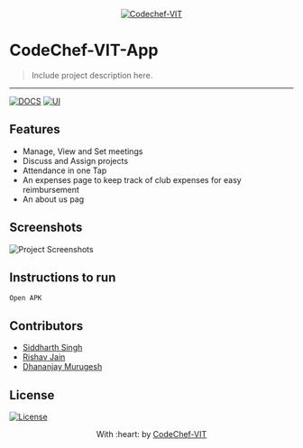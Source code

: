 
<p align="center"><a href="http://www.codechefvit.com" target="_blank"><img src="https://s3.amazonaws.com/codechef_shared/sites/all/themes/abessive/logo-3.png" title="CodeChef-VIT" alt="Codechef-VIT"></a>
</p>

# CodeChef-VIT-App

> <Subtitle>
> Include project description here.

---
[![DOCS](https://img.shields.io/badge/Documentation-see%20docs-green?style=flat-square&logo=appveyor)](INSERT_LINK_FOR_DOCS_HERE) 
  [![UI ](https://img.shields.io/badge/User%20Interface-Link%20to%20UI-orange?style=flat-square&logo=appveyor)](INSERT_UI_LINK_HERE)




## Features
- Manage, View and Set meetings
- Discuss and Assign projects
- Attendance in one Tap
- An expenses page to keep track of club expenses for easy reimbursement
- An about us pag




## Screenshots
<img src="https://github.com/44t4nk1/CodeChef-VIT-App/tree/master/Screenshots" alt="Project Screenshots">

## Instructions to run

```
Open APK
```

## Contributors
- <a href="https://github.com/44t4nk1">Siddharth Singh</a>
- <a href="https://github.com/rvjain0510">Rishav Jain</a>
- <a href="https://github.com/DhananjayM">Dhananjay Murugesh</a>

## License

[![License](http://img.shields.io/:license-mit-blue.svg?style=flat-square)](http://badges.mit-license.org)

<p align="center">
	With :heart: by <a href="http://www.codechefvit.com" target="_blank">CodeChef-VIT</a>
</p>
